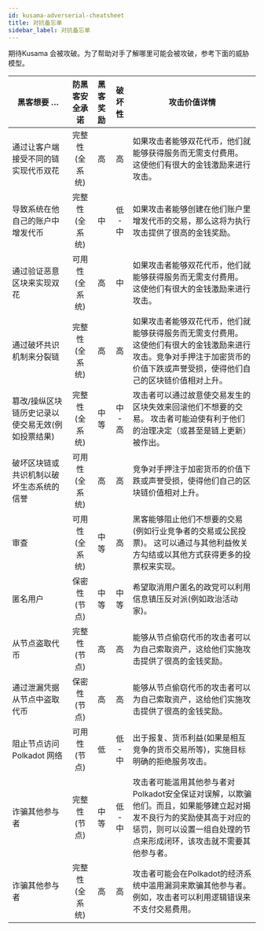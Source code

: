 ```yaml
---
id: kusama-adverserial-cheatsheet
title: 对抗备忘单
sidebar_label: 对抗备忘单
---
```


期待Kusama 会被攻破。为了帮助对手了解哪里可能会被攻破，参考下面的威胁模型。

| 黑客想要 …                     | 防黑客安全承诺  | 黑客奖励 |  破坏性  | 攻击价值详情                                                                                            |
| -------------------------- |:--------:|:----:|:-----:| ------------------------------------------------------------------------------------------------- |
| 通过让客户端接受不同的链实现代币双花         | 完整性(全系统) |  高   |   高   | 如果攻击者能够双花代币，他们就能够获得服务而无需支付费用。 这使他们有很大的金钱激励来进行攻击。                                                  |
| 导致系统在他自己的账户中增发代币           | 完整性(全系统) |  中   | 低 - 中 | 如果攻击者能够创建在他们账户里增发代币的交易，那么这将为执行攻击提供了很高的金钱奖励。                                                       |
| 通过验证恶意区块来实现双花              | 可用性(全系统) |  高   |   中   | 如果攻击者能够双花代币，他们就能够获得服务而无需支付费用。 这使他们有很大的金钱激励来进行攻击。                                                  |
| 通过破坏共识机制来分裂链               | 完整性(全系统) |  高   |   高   | 如果攻击者能够双花代币，他们就能够获得服务而无需支付费用。 这使他们有很大的金钱激励来进行攻击。竞争对手押注于加密货币的价值下跌或声誉受损，使得他们自己的区块链价值相对上升。           |
| 篡改/操纵区块链历史记录以使交易无效(例如投票结果) | 完整性(全系统) |  中等  | 中 - 高 | 攻击者可以通过故意使交易发生的区块失效来回滚他们不想要的交易。 攻击者可能迫使有利于他们的治理决定（或甚至是链上更新）被作出。                                   |
| 破坏区块链或共识机制以破坏生态系统的信誉       | 可用性(全系统) |  高   |   高   | 竞争对手押注于加密货币的价值下跌或声誉受损，使得他们自己的区块链价值相对上升。                                                           |
| 审查                         | 可用性(全系统) |  中等  |   高   | 黑客能够阻止他们不想要的交易(例如行业竞争者的交易或公民投票)。 这可以通过与其他利益攸关方勾结或以其他方式获得更多的投票权来实现。                                |
| 匿名用户                       | 保密性(节点)  |  中等  |  中等   | 希望取消用户匿名的政党可以利用信息镇压反对派(例如政治活动家)。                                                                  |
| 从节点盗取代币                    | 完整性(节点)  |  高   |   高   | 能够从节点偷窃代币的攻击者可以为自己索取资产，这给他们实施攻击提供了很高的金钱奖励。                                                        |
| 通过泄漏凭据从节点中盗取代币             | 保密性(节点)  |  高   |   高   | 能够从节点偷窃代币的攻击者可以为自己索取资产，这给他们实施攻击提供了很高的金钱奖励。                                                        |
| 阻止节点访问 Polkadot 网络         | 可用性 (节点) |  低   | 低 - 中 | 出于报复、货币利益(如果是相互竞争的货币交易所等)，实施目标明确的拒绝服务攻击。                                                          |
| 诈骗其他参与者                    | 完整性(节点)  |  中等  | 低 - 中 | 攻击者可能滥用其他参与者对Polkadot安全保证对误解，以欺骗他们。而且，如果能够建立起对揭发不良行为的奖励使其高于对应的惩罚，则可以设置一组自处理的节点来形成闭环，该攻击就不需要其他参与者。 |
| 诈骗其他参与者                    | 完整性(全系统) |  高   |   高   | 攻击者可能会在Polkadot的经济系统中滥用漏洞来欺骗其他参与者。 例如，攻击者可以利用逻辑错误来不支付交易费用。                                        |
